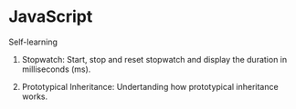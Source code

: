 # JavaScript
Self-learning

1. Stopwatch: Start, stop and reset stopwatch and display the duration in milliseconds (ms).

2. Prototypical Inheritance: Undertanding how prototypical inheritance works.
